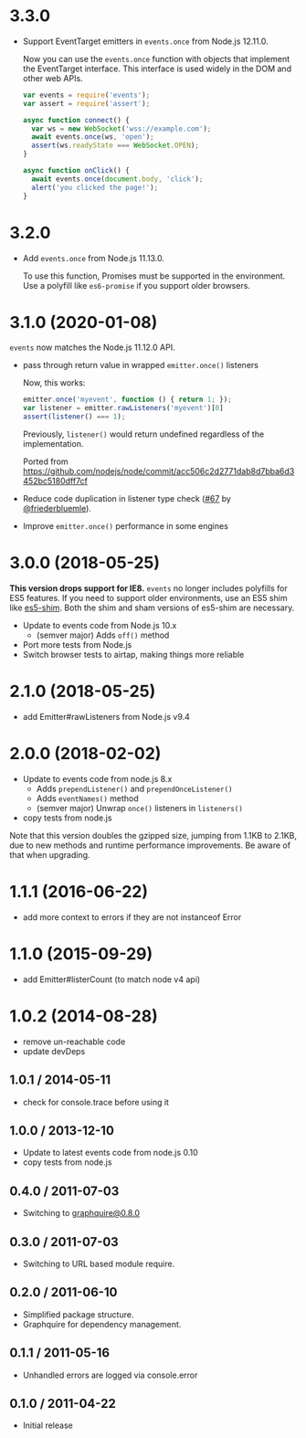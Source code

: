 # 3.3.0

- Support EventTarget emitters in `events.once` from Node.js 12.11.0.

  Now you can use the `events.once` function with objects that implement the EventTarget interface. This interface is
  used widely in the DOM and other web APIs.

  ```js
  var events = require('events');
  var assert = require('assert');

  async function connect() {
    var ws = new WebSocket('wss://example.com');
    await events.once(ws, 'open');
    assert(ws.readyState === WebSocket.OPEN);
  }

  async function onClick() {
    await events.once(document.body, 'click');
    alert('you clicked the page!');
  }
  ```

# 3.2.0

- Add `events.once` from Node.js 11.13.0.

  To use this function, Promises must be supported in the environment. Use a polyfill like `es6-promise` if you support
  older browsers.

# 3.1.0 (2020-01-08)

`events` now matches the Node.js 11.12.0 API.

- pass through return value in wrapped `emitter.once()` listeners

  Now, this works:
  ```js
  emitter.once('myevent', function () { return 1; });
  var listener = emitter.rawListeners('myevent')[0]
  assert(listener() === 1);
  ```
  Previously, `listener()` would return undefined regardless of the implementation.

  Ported from https://github.com/nodejs/node/commit/acc506c2d2771dab8d7bba6d3452bc5180dff7cf

- Reduce code duplication in listener type check ([#67](https://github.com/Gozala/events/pull/67)
  by [@friederbluemle](https://github.com/friederbluemle)).
- Improve `emitter.once()` performance in some engines

# 3.0.0 (2018-05-25)

**This version drops support for IE8.** `events` no longer includes polyfills for ES5 features. If you need to support
older environments, use an ES5 shim like [es5-shim](https://npmjs.com/package/es5-shim). Both the shim and sham versions
of es5-shim are necessary.

- Update to events code from Node.js 10.x
    - (semver major) Adds `off()` method
- Port more tests from Node.js
- Switch browser tests to airtap, making things more reliable

# 2.1.0 (2018-05-25)

- add Emitter#rawListeners from Node.js v9.4

# 2.0.0 (2018-02-02)

- Update to events code from node.js 8.x
    - Adds `prependListener()` and `prependOnceListener()`
    - Adds `eventNames()` method
    - (semver major) Unwrap `once()` listeners in `listeners()`
- copy tests from node.js

Note that this version doubles the gzipped size, jumping from 1.1KB to 2.1KB, due to new methods and runtime performance
improvements. Be aware of that when upgrading.

# 1.1.1 (2016-06-22)

- add more context to errors if they are not instanceof Error

# 1.1.0 (2015-09-29)

- add Emitter#listerCount (to match node v4 api)

# 1.0.2 (2014-08-28)

- remove un-reachable code
- update devDeps

## 1.0.1 / 2014-05-11

- check for console.trace before using it

## 1.0.0 / 2013-12-10

- Update to latest events code from node.js 0.10
- copy tests from node.js

## 0.4.0 / 2011-07-03 ##

- Switching to graphquire@0.8.0

## 0.3.0 / 2011-07-03 ##

- Switching to URL based module require.

## 0.2.0 / 2011-06-10 ##

- Simplified package structure.
- Graphquire for dependency management.

## 0.1.1 / 2011-05-16 ##

- Unhandled errors are logged via console.error

## 0.1.0 / 2011-04-22 ##

- Initial release
